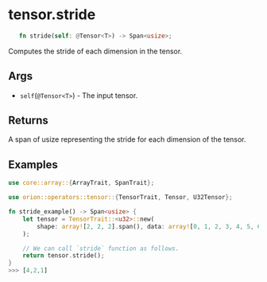 # tensor.stride

```rust 
   fn stride(self: @Tensor<T>) -> Span<usize>;
```

Computes the stride of each dimension in the tensor.

## Args
* `self`(`@Tensor<T>`) - The input tensor.

## Returns

A span of usize representing the stride for each dimension of the tensor.

## Examples

```rust
use core::array::{ArrayTrait, SpanTrait};

use orion::operators::tensor::{TensorTrait, Tensor, U32Tensor};

fn stride_example() -> Span<usize> {
    let tensor = TensorTrait::<u32>::new(
        shape: array![2, 2, 2].span(), data: array![0, 1, 2, 3, 4, 5, 6, 7].span(),
    );

    // We can call `stride` function as follows.
    return tensor.stride();
}
>>> [4,2,1]
```
